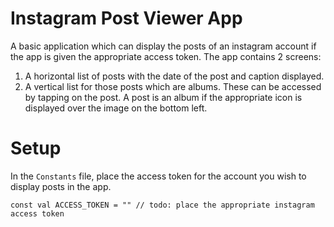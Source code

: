 # Instagram Post Viewer App
A basic application which can display the posts of an instagram account if the app is given the appropriate access token.
The app contains 2 screens:
1. A horizontal list of posts with the date of the post and caption displayed.
2. A vertical list for those posts which are albums. These can be accessed by tapping on the post. A post is an album if the appropriate icon is displayed over the image on the bottom left.

# Setup
In the `Constants` file, place the access token for the account you wish to display posts in the app.

`const val ACCESS_TOKEN = "" // todo: place the appropriate instagram access token`

